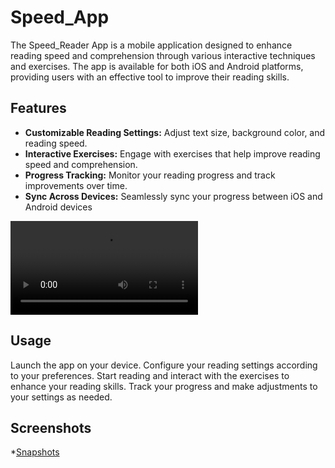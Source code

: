 # Speed_App

The Speed_Reader App is a mobile application designed to enhance reading speed and comprehension through various interactive techniques and exercises. The app is available for both iOS and Android platforms, providing users with an effective tool to improve their reading skills.

## Features

- **Customizable Reading Settings:** Adjust text size, background color, and reading speed.
- **Interactive Exercises:** Engage with exercises that help improve reading speed and comprehension.
- **Progress Tracking:** Monitor your reading progress and track improvements over time.
- **Sync Across Devices:** Seamlessly sync your progress between iOS and Android devices

![Demo Video](Demo_video(Speed_Reader).mp4)

## Usage
 Launch the app on your device.
 Configure your reading settings according to your preferences.
 Start reading and interact with the exercises to enhance your reading skills.
 Track your progress and make adjustments to your settings as needed.

## Screenshots

*[Snapshots]()
